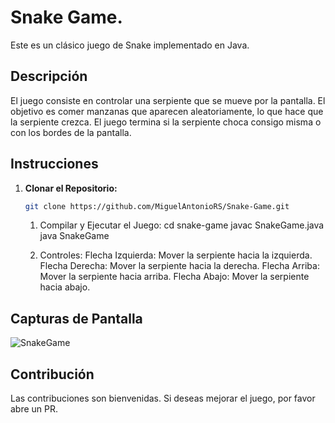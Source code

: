 # Snake Game.

Este es un clásico juego de Snake implementado en Java. 
 
## Descripción

El juego consiste en controlar una serpiente que se mueve por la pantalla. El objetivo es comer manzanas que aparecen aleatoriamente, lo que hace que la serpiente crezca. El juego termina si la serpiente choca consigo misma o con los bordes de la pantalla.

## Instrucciones

1. **Clonar el Repositorio:**
   ```bash
   git clone https://github.com/MiguelAntonioRS/Snake-Game.git
   ```
   1. Compilar y Ejecutar el Juego: 
    cd snake-game
    javac SnakeGame.java
    java SnakeGame

    2. Controles:
        Flecha Izquierda: Mover la serpiente hacia la izquierda.
        Flecha Derecha: Mover la serpiente hacia la derecha.
        Flecha Arriba: Mover la serpiente hacia arriba.
        Flecha Abajo: Mover la serpiente hacia abajo.

## Capturas de Pantalla

![SnakeGame](https://github.com/MiguelAntonioRS/Snake-Game/assets/159189630/e2566259-f7da-428d-b153-b5c752031ae6)


## Contribución
Las contribuciones son bienvenidas. Si deseas mejorar el juego, por favor abre un PR.
